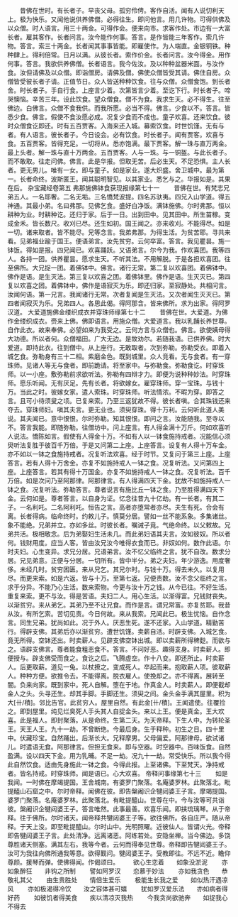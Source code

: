 <!-- { "loadSidebar": true } -->
　　昔佛在世时。有长者子。早丧父母。孤穷伶俜。客作自活。闻有人说忉利天上。极为快乐。又闻他说供养佛僧。必得往生。即问他言。用几许物。可得供佛及以众僧。时人语言。用三十两金。可得作会。便来向市。求客作处。市边有一大富长者。雇其客作。长者问言。汝今能作何事。答言。是作皆能三年客作。索几许物。答言。索三十两金。长者闻其事事皆能。即雇使作。为人端直。金银铜铁。种种肆上。得利倍常。日月以满。从彼长者。索作价金。长者问言。汝今得金。用作何事。答言。我欲供养佛僧。长者语言。我今佐汝。及以种种盆器米面。与汝作食。汝但请佛及以众僧。即诣僧房。请佛及僧。佛使众僧皆受其请。佛住自房。众僧皆受彼长者子请。正值节日。众人皆送种种饮食。往与众僧。众僧食饱。到长者舍。时长者子。手自行食。上座言少着。次第皆言少着。至讫下行。时长者子。啼哭懊恼。辛苦三年。设此饮食。望众僧食。僧不为食。我求生天。必不得生。往至佛边。白佛言。众僧不食我供。而我所愿。必当不得。佛言。少食以不。答言。皆悉少食。佛言。假使不食汝愿必成。况复少食而不成也。童子欢喜。还来饮食。彼时众僧食讫即还。时有五百贾客。入海来还入城。募索饮食。时世饥馑。无有与者。有人语言。彼长者子。今日设会。必有饮食。时长者子。闻有贾客。欢喜与食。五百贾客。皆得充足。一切将从。悉亦饱满。最下贾客。解一珠与直万两金。最上头者。解一珠与直十万两金。五百贾客。人与一珠。与一铜盔。与此长者子。而不敢取。往走问佛。佛言。此是华报。但取无苦。后必生天。不足恐惧。主人长者。更无男儿。唯有一女。即与童子。如是家业。遂大炽盛。舍卫城中。最为第一。长者命终。波斯匿王。闻其聪明智见。以其家业。悉乞与之。华报如是。其果在后。
杂宝藏经卷第五
弗那施佛钵食获现报缘第七十一
　　昔佛在世。有梵志兄弟五人。一名耶奢。二名无垢。三名憍梵波提。四名苏驮夷。四兄入山学道。得五神通。其最小弟。名曰弗那。见佛乞食。盛好白净饭。满钵施佛。尔时弗那。恒以耕种为业。时耕种讫。还归于家。后于一日。出到田中。见其田中。所生苗稼。变成金禾。皆长数尺。收刈已尽。还生如初。国王闻之。亦来收刈。不能得尽。如是一切。诸来取者。皆不能尽。兄等念言。我弟弗那。为得生活。为贫苦耶。寻共来看。见弟福业踰于国王。便语弟言。汝先贫穷。云何卒富。答言。我见瞿昙。施一钵饭。得如是报。四兄闻已。欢喜踊跃。又语弟言。尔今为我。作欢喜团。我等四人。各持一团。供养瞿昙。愿求生天。不听其法。不用解脱。于是各担欢喜团。往至佛所。大兄捉一团。着佛钵中。佛言。诸行无常。第二复以欢喜团。着佛钵中。佛作是语。是生灭法。第三复以欢喜之团。着佛钵里。佛作是语。生灭灭已。第四复以欢喜之团。着佛钵中。佛作是语寂灭为乐。即还归家。至寂静处。共相问言。汝闻何语。第一兄言。我闻诸行无常。次者复闻是生灭法。又次者闻生灭灭已。第四者闻寂灭为乐。兄弟四人。各思此偈。得阿那含。皆来佛所。求为出家。得阿罗汉道。
大爱道施佛金缕织成衣并穿珠师缘第七十二
　　昔佛在世。大爱道。为佛作金缕织成衣。赍来上佛。佛即语言。用施众僧。大爱道言。我以乳餔长养世尊。自作此衣。故来奉佛。必望如来为我受之。云何方言与众僧也。佛言。欲使姨母得大功德。所以者何。众僧福田。广大无边。是故劝尔。若随我语。已供养佛。时大爱道。即持此衣。往到僧中。从上座行。无敢取者。次到弥勒。弥勒受衣。即着入城乞食。弥勒身有三十二相。紫磨金色。既到城里。众人竞看。无与食者。有一穿珠师。见诸人等无与食者。即前跪请。将至家中。与弥勒食。弥勒食讫。时穿珠师。以一小座。敷弥勒前求欲听法。弥勒有四辩才力。即便为说种种妙法。时穿珠师。愿乐听闻。无有厌足。先有长者。将欲嫁女。雇穿珠师。穿一宝珠。与钱十万。当此之时。彼嫁女家。遣人索珠。时穿珠师。听法情浓。不暇为穿。即答之言。且可小待须叟之顷。已复来索。乃至三返犹故不得。彼长者嗔。合其珠钱还来夺去。穿珠师妇。嗔其夫言。更无业也。须臾穿珠。得十万利。云何听此道人美说。其夫闻已。意中恨恨。尔时弥勒。知其恨恨。即问之言。汝能随我。至寺以不。答言我能。即随弥勒。往僧坊中。问上座言。有人得金满十万斤。何如欢喜听人说法。憍陈如言。假使有人得金十万。不如有人以一钵食施持戒者。况能信心须臾听法复胜于彼百千万倍。于是又问第二上座。上座答言。设复有人得十万车金。亦不如以一钵之食施持戒者。况复听法欢喜。经于时节。又复问于第三上座。上座答言。若有人得十万舍金。亦复不如施持戒人一钵之食。况复听法。又问第四上座。上座答言。若其有得十万国金。亦复不如施持戒人一钵之食。况复听法。百千万倍。如是次问乃至阿那律。阿那律言。有人得满四天下金。犹故不如施持戒人一钵之食。况复听法。弥勒答言。尊者说言有施比丘一钵之食。乃至胜得满四天下金。云何如是。尊者答言。以自身为证。忆念往昔九十亿劫。有一长者。有其二子。一名利吒。二名阿利吒。恒告之言。高者亦堕常者亦尽。夫生有死。合会有离。长者得病。临命终时。约敕儿子。慎莫分居。譬如一丝不能系象。多集诸丝。象不能绝。兄弟并立。亦如多丝。时彼长者。嘱诫子竟。气绝命终。以父敕故。兄弟共活。极相敬念。后为弟娶妇生活未几。而此弟妇语其夫言。汝如彼奴。所以者何。钱财用度。应当人客。皆由汝兄汝今唯得衣食而已。非奴如何。数作此语。尔时夫妇。心生变异。求兄分居。兄语弟言。汝不忆父临终之言。犹不自改。数求分居。兄见弟意。正便与分居。一切所有。皆中半分。弟之夫妇。年少游逸。用度奢侈。未经几时。贫穷困匮。来从兄乞。其兄尔时。与钱十万。得去未久。以复用尽。而更来索。如是六返。皆与十万。至第七返。兄便责数。汝不念父临终之言。求于分异。不能乃心生活。数来索物。今更与汝十万之钱。从今已往。不好生活。重复来索。更不与汝。得是苦语。夫妇二人。用心生活。以渐得富。兄钱财丧失。以渐贫穷。来从弟乞。其弟乃至不让兄食。而作是言。谓兄常富。亦复贫耶。我昔从汝。有所乞索。苦切见责。今日何故。来从我索。兄闻此已。极生忧恼。自作念言。同生兄弟。犹尚如此。况于外人。厌恶生死。遂不还家。入山学道。精勤苦行。得辟支佛。其弟后亦以渐贫穷。遭世饥馑。卖薪自活。时辟支佛。入城乞食。竟无所得。空钵还出。时卖薪人。见辟支佛空钵出城。即以卖薪所得稗麨。而欲与之。语辟支佛言。尊者能食粗恶食不。答言。不问好恶。趣得支身。时卖薪人。即便授与。辟支佛受而食之。食讫之后。飞腾虚空。作十八变。即还所止。时卖薪人。后更取薪。道见一兔。以杖撩之。变成死人。卒起而来。抱取薪人项。彼取薪人。种种方便。欲推令去。不能得离。脱衣雇人。使挽却之。亦不得离。展转至闇。负来向家。既到家中。死人自解。堕在于地。作真金人。时卖薪人。即便截却金人之头。头寻还生。却其手脚。手脚还生。须臾之间。金头金手满其屋里。积为大[卄/積]。邻比告官。此贫穷人。屋里自然。有此金[卄/積]。王闻遣使。往覆捡之。即到屋里。纯见烂臭死人手头其人自捉金头。来以上王。便是真金。王大欢喜。此是福人。即封聚落。从是命终。生第二天。为天帝释。下生人中。为转轮圣王。天王人王。九十一劫。不曾断绝。今最后身。生于释种。初生之日。四十里中。伏藏珍宝。自然踊出。后渐长大。兄释摩男。父母偏爱。阿那律母。欲试诸儿。时遣语无食。阿那律言。但担无食来。即与空器。时空器中。百味饭食。自然盈满。设以四天下金。用为乳晡。不足一劫。况九十一劫。常受快乐。所以我今得此自然饮食。适由先身施此一钵之食。今得此报。上至诸佛。下至梵天。净持戒者。皆名持戒。时穿珠师。闻是语已。心大欢喜。
帝释问事缘第七十三
　　如是我闻。一时佛在摩竭提国。王舍城南。有婆罗门聚落。名庵婆罗林。此聚落北。毗提醯山石窟之中。尔时帝释。闻佛在彼。即告槃阇识企犍闼婆王子言。摩竭提国。婆罗门聚落。名庵婆罗林。此聚落北。有毗提醯山。世尊在中。今与汝等可共诣彼。槃阇识企犍闼婆王子。答言唯然。此事最善。欢喜乐闻。即挟琉璃琴。从于帝释。往于佛所。尔时诸天。闻帝释共犍闼婆王子等。欲往佛所。各自庄严。随从帝释。于天上没。即至毗提醯山。尔时山中。光明照曜。近彼仙人。皆谓火光。帝释即告犍闼婆王子言。此处清净。远离诸恶。阿练若处。安隐坐禅。当今佛边。多饶尊胜诸天侧塞。满其左右。我等今者。云何而得奉见世尊。帝释即告犍闼婆王子。汝可为我往向佛所通我等意。欲得觐问。犍闼婆王子。受教即往。不远不近。瞻仰尊颜。援琴而弹。使佛得闻。作偈颂曰。
　　欲心生恋着　　如象没淤泥
　　亦如象醉狂　　非钩之所制
　　譬如阿罗汉　　恋慕于妙法
　　亦如我贪色　　恭敬礼其父
　　由生贵胜处　　情倍生爱乐
　　极能生长我之爱　　如似热汗遇凉风
　　亦如极渴得冷饮　　汝之容体甚可嬉
　　犹如罗汉爱乐法　　亦如病者得好药
　　如彼饥者得美食　　疾以清凉灭我热
　　今我贪尚欲驰奔　　如捉我心不得去
